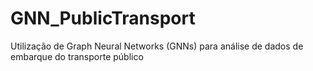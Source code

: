 # GNN_PublicTransport
Utilização de Graph Neural Networks (GNNs) para análise de dados de embarque do transporte público
